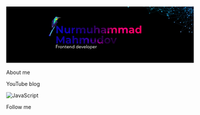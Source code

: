 [![Header](https://github.com/mukhammadyn/mukhammadyn/blob/main/assets/gitHubHeader.png)](https://t.me/mukhammadyn)

About me

YouTube blog

![JavaScript](https://img.shields.io/badge/-JavaScript-082032?style=for-the-badge&logo=JavaScript&logoColor=FEC260)

Follow me


